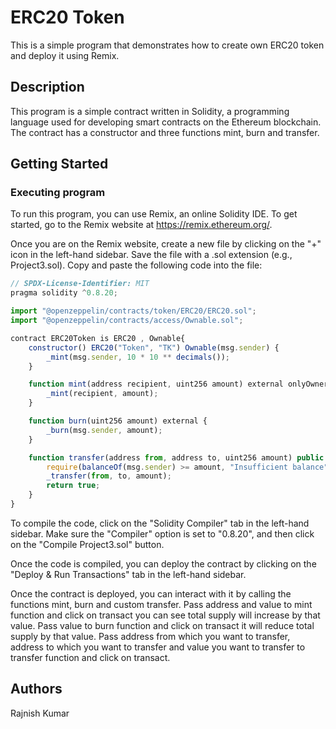 # ERC20 Token

This is a simple program that demonstrates how to create own ERC20 token and deploy it using Remix.

## Description

This program is a simple contract written in Solidity, a programming language used for developing smart contracts on the Ethereum blockchain. The contract has a constructor and three functions mint, burn and transfer.
## Getting Started

### Executing program

To run this program, you can use Remix, an online Solidity IDE. To get started, go to the Remix website at https://remix.ethereum.org/.

Once you are on the Remix website, create a new file by clicking on the "+" icon in the left-hand sidebar. Save the file with a .sol extension (e.g., Project3.sol). Copy and paste the following code into the file:

```javascript
// SPDX-License-Identifier: MIT
pragma solidity ^0.8.20;

import "@openzeppelin/contracts/token/ERC20/ERC20.sol";
import "@openzeppelin/contracts/access/Ownable.sol";

contract ERC20Token is ERC20 , Ownable{
    constructor() ERC20("Token", "TK") Ownable(msg.sender) {
        _mint(msg.sender, 10 * 10 ** decimals()); 
    }

    function mint(address recipient, uint256 amount) external onlyOwner {
        _mint(recipient, amount);
    }

    function burn(uint256 amount) external {
        _burn(msg.sender, amount);
    }

    function transfer(address from, address to, uint256 amount) public returns (bool) {
        require(balanceOf(msg.sender) >= amount, "Insufficient balance");
        _transfer(from, to, amount);
        return true;
    }
}
```

To compile the code, click on the "Solidity Compiler" tab in the left-hand sidebar. Make sure the "Compiler" option is set to "0.8.20", and then click on the "Compile Project3.sol" button.

Once the code is compiled, you can deploy the contract by clicking on the "Deploy & Run Transactions" tab in the left-hand sidebar.

Once the contract is deployed, you can interact with it by calling the functions mint, burn and custom transfer. Pass address and value to mint function and click on transact you can see total supply will increase by that value.
Pass value to burn function and click on transact it will reduce total supply by that value.
Pass address from which you want to transfer, address to which you want to transfer and value you want to transfer to transfer function and click on transact.

## Authors
Rajnish Kumar
